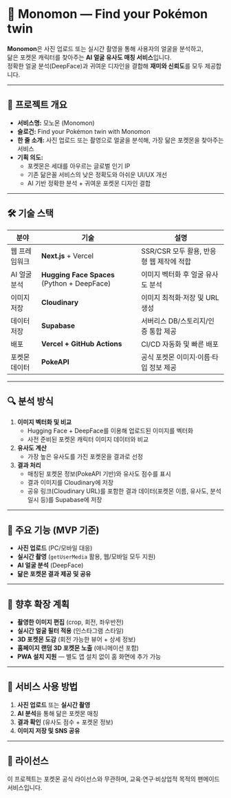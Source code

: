 # 📸 Monomon — Find your Pokémon twin

**Monomon**은 사진 업로드 또는 실시간 촬영을 통해 사용자의 얼굴을 분석하고,  
닮은 포켓몬 캐릭터를 찾아주는 **AI 얼굴 유사도 매칭 서비스**입니다.  
정확한 얼굴 분석(DeepFace)과 귀여운 디자인을 결합해 **재미와 신뢰도**를 모두 제공합니다.

---

## 📌 프로젝트 개요
- **서비스명:** 모노몬 (Monomon)
- **슬로건:** Find your Pokémon twin with Monomon
- **한 줄 소개:** 사진 업로드 또는 촬영으로 얼굴을 분석해, 가장 닮은 포켓몬을 찾아주는 서비스
- **기획 의도:**  
  - 포켓몬은 세대를 아우르는 글로벌 인기 IP  
  - 기존 닮은꼴 서비스의 낮은 정확도와 아쉬운 UI/UX 개선  
  - AI 기반 정확한 분석 + 귀여운 포켓몬 디자인 결합

---

## 🛠 기술 스택

| 분야 | 기술 | 설명 |
| --- | --- | --- |
| 웹 프레임워크 | **Next.js** + Vercel | SSR/CSR 모두 활용, 반응형 웹 제작에 적합 |
| AI 얼굴 분석 | **Hugging Face Spaces** (Python + DeepFace) | 이미지 벡터화 후 얼굴 유사도 분석 |
| 이미지 저장 | **Cloudinary** | 이미지 최적화·저장 및 URL 생성 |
| 데이터 저장 | **Supabase** | 서버리스 DB/스토리지/인증 통합 제공 |
| 배포 | **Vercel + GitHub Actions** | CI/CD 자동화 및 빠른 배포 |
| 포켓몬 데이터 | **PokeAPI** | 공식 포켓몬 이미지·이름·타입 정보 제공 |

---

## 🔍 분석 방식

1. **이미지 벡터화 및 비교**
   - Hugging Face + DeepFace를 이용해 업로드된 이미지를 벡터화
   - 사전 준비된 포켓몬 캐릭터 이미지 데이터와 비교
2. **유사도 계산**
   - 가장 높은 유사도를 가진 포켓몬을 결과로 선정
3. **결과 처리**
   - 매칭된 포켓몬 정보(PokeAPI 기반)와 유사도 점수를 표시
   - 결과 이미지를 Cloudinary에 저장
   - 공유 링크(Cloudinary URL)를 포함한 결과 데이터(포켓몬 이름, 유사도, 분석 일시 등)를 Supabase에 저장

---

## 📂 주요 기능 (MVP 기준)

- **사진 업로드** (PC/모바일 대응)
- **실시간 촬영** (`getUserMedia` 활용, 웹/모바일 모두 지원)
- **AI 얼굴 분석** (DeepFace)
- **닮은 포켓몬 결과 제공 및 공유**

---

## 🚀 향후 확장 계획

- **촬영한 이미지 편집** (crop, 회전, 좌우반전) 
- **실시간 얼굴 필터 적용** (인스타그램 스타일)
- **3D 포켓몬 도감** (회전 가능한 뷰어 + 상세 정보)
- **홈페이지 랜덤 3D 포켓몬 노출** (애니메이션 포함)
- **PWA 설치 지원** — 별도 앱 설치 없이 홈 화면에 추가 가능

---

## 📱 서비스 사용 방법

1. **사진 업로드** 또는 **실시간 촬영**  
2. **AI 분석**을 통해 닮은 포켓몬 매칭  
3. **결과 확인** (유사도 점수 + 포켓몬 정보)  
4. **이미지 저장 및 SNS 공유**

---

## 📖 라이선스
이 프로젝트는 포켓몬 공식 라이선스와 무관하며, 교육·연구·비상업적 목적의 팬메이드 서비스입니다.


